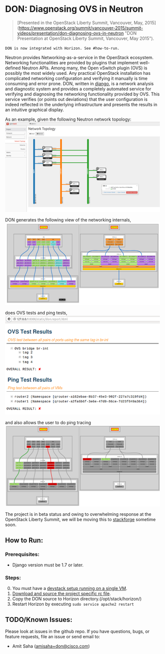 # DON: Diagnosing OVS in Neutron

> [Presented in the OpenStack Liberty Summit, Vancouver, May, 2015]
(https://www.openstack.org/summit/vancouver-2015/summit-videos/presentation/don-diagnosing-ovs-in-neutron "DON Presentation at OpenStack Liberty Summit, Vancouver, May 2015").

`DON is now integrated with Horizon. See #how-to-run.`

Neutron provides Networking-as-a-service in the OpenStack ecosystem. Networking
functionalities are provided by plugins that implement well-defined Neutron
APIs. Among many, the Open vSwitch plugin (OVS) is possibly the most widely
used. Any practical OpenStack installation has complicated networking
configuration and verifying it manually is time consuming and error prone.
DON, written in [django](https://www.djangoproject.com/), is a network analysis
and diagnostic system and provides a
completely automated service for verifying and diagnosing the
networking functionality provided by OVS. This service verifies (or points out
deviations) that the user configuration is indeed reflected in the underlying
infrastructure and presents the results in an intuitive graphical display.

As an example, given the following Neutron network topology:
![Neutron: Network Topology](/openstack_dashboard/don/ovs/static/net_topology.PNG "Neutron: Network Topology")

DON generates the following view of the networking internals,
![DON: Internal View](/openstack_dashboard/don/ovs/static/don_internal.PNG "DON: Internal View")

does OVS tests and ping tests,
![DON: Analysis](/openstack_dashboard/don/ovs/static/don_analysis.PNG "DON: Analysis")

and also allows the user to do ping tracing
![DON: Ping Tracer](/openstack_dashboard/don/ovs/static/don_ping_notworking.PNG "DON: Ping Tracer")

The project is in beta status and owing to overwhelming response at the
OpenStack Liberty Summit, we will be moving this to
[stackforge](https://github.com/stackforge) sometime soon.

## How to Run:

### Prerequisites:

* Django version must be 1.7 or later.

### Steps:

0. You must have a [devstack setup running on a single VM](http://docs.openstack.org/developer/devstack/guides/single-vm.html).
1. [Download and source the project specific rc file](http://docs.openstack.org/user-guide/common/cli_set_environment_variables_using_openstack_rc.html).
2. Copy the DON source to Horizon directory.(/opt/stack/horizon/)
3. Restart Horizon by executing `sudo service apache2 restart`

## TODO/Known Issues:
Please look at issues in the github repo. If you have questions, bugs, or feature requests, file an issue or send email
to:

* Amit Saha (amisaha+don@cisco.com)
